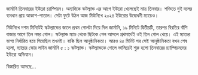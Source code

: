 জার্মানি তিনবারের ইউরো চ্যাম্পিয়ন। অন্যদিকে স্কটল্যান্ড এর আগে ইউরো খেলেছেই মাত্র তিনবার। শক্তিতে দুই দলের ব্যবধান প্রায় আকাশ-পাতাল। সেটা ফুটে উঠল আজ মিউনিখে ২০২৪ ইউরোর উদ্বোধনী ম্যাচেও।

মিউনিখে দশম মিনিটেই স্কটল্যান্ডের জালে প্রথম গোলটা দিয়ে দিল জার্মানি, ১৯ মিনিটে দ্বিতীয়টি, তারপর বিরতির বাঁশি বাজার আগে তিন নম্বর গোল। স্কটল্যান্ড ম্যাচ থেকে ছিটকে গেল আসলে প্রথমার্ধেই ওই তিন গোল খেয়ে। এই ম্যাচের ভাগ্য নির্ধারিত হয়ে গিয়েছিল তখনই। বাকি ছিল আনুষ্ঠানিকতা। আরও ৪৫ মিনিট পর সেই আনুষ্ঠানিকতা যখন শেষ হলো, ম্যাচের স্কোর লাইন জার্মানি ৫ : ১ স্কটল্যান্ড। স্কটল্যান্ডকে গোলে ভাসিয়েই শুরু হলো তিনবারের চ্যাম্পিয়নদের ইউরো অভিযান।

বিস্তারিত আসছে...
